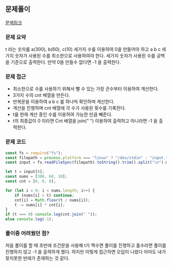 ## 문제풀이
[문제링크](https://www.acmicpc.net/problem/10162)

### 문제 요약
t 라는 숫자를 a(300), b(60), c(10) 세가지 수를 이용하여 0을 만들어야 하고 
a b c 세가지 숫자가 사용된 수를 최소한으로 사용하여야 한다.
세가지 숫자가 사용된 수를 공백을 기준으로 출력한다. 만약 0을 만들수 없다면 -1 을 출력한다.

### 문제 접근

* 최소한으로 수를 사용하기 위해서 뺄 수 있는 가장 큰수부터 이용하여 계산한다.
* 3가지 수의 cnt 배열을 만든다.
* 반복문을 이용하여 a b c 를 하나씩 확인하며 계산한다.
* 계산을 진행하며 cnt 배열에 각 수가 사용된 횟수를 기록한다. 
* t를 현재 계산 중인 수를 이용하여 가능한 만큼 빼준다.
* t의 최종값이 0 이라면 Cnt 배열을 join(" ") 이용하여 출력하고 아니라면 -1 을 출력한다.

### 문제 코드
```js
const fs = require("fs");
const filepath = process.platform === "linux" ? "/dev/stdin" : "input.txt";
const input = fs.readFileSync(filepath).toString().trim().split("\n").map(Number);

let t = input[0];
const nums = [300, 60, 10];
const cnt = [0, 0, 0];

for (let i = 0; i < nums.length; i++) {
    if (nums[i] > t) continue;
    cnt[i] = Math.floor(t / nums[i]);
    t -= nums[i] * cnt[i];
}
if (t === 0) console.log(cnt.join(" "));
else console.log(-1);
```

### 풀이중 어려웠던 점?
처음 풀이를 할 때 초반에 조건문을 사용해 t가 짝수면 풀이를 진행하고 홀수라면 풀이를 진행하지 않고 -1 을 출력하게 했다.
하지만 이렇게 접근하면 오답이 나왔다 아마도 내가 찾지못한 반례가 존재하는 것 같다.